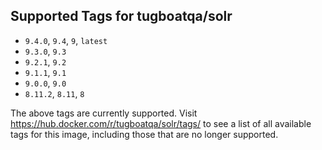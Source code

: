## Supported Tags for tugboatqa/solr

* `9.4.0`, `9.4`, `9`, `latest`
* `9.3.0`, `9.3`
* `9.2.1`, `9.2`
* `9.1.1`, `9.1`
* `9.0.0`, `9.0`
* `8.11.2`, `8.11`, `8`

The above tags are currently supported. Visit https://hub.docker.com/r/tugboatqa/solr/tags/ to see a list of all available tags for this image, including those that are no longer supported.
